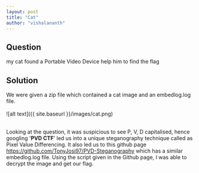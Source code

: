 ```yaml
---
layout: post
title: "Cat"
author: "vishalananth"
---
```


## Question

my cat found a Portable Video Device help him to find the flag

## Solution

We were given a zip file which contained a cat image and an embedlog.log file.
<br/><br/>![alt text]({{ site.baseurl }}/images/cat.png)<br/><br/>

Looking at the question, it was suspicious to see P, V, D capitalised, hence googling '**PVD CTF**' led us into a unique
steganography technique called as Pixel Value Differencing. It also led us to this github page https://github.com/TonyJosi97/PVD-Steganography
which has a similar embedlog.log file. Using the script given in the Github page, I was able to decrypt the image and get our flag.
